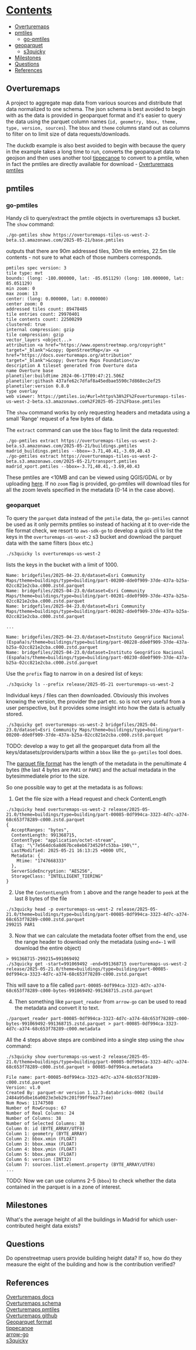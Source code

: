 # [Contents](#Contents)
- [Overturemaps](#overturemaps)
- [pmtiles](#pmtiles)
  - [go-pmtiles](#go-pmtiles)
- [geoparquet](#geoparquet)
  - [s3quicky](s3quicky)
- [Milestones](#milestones)
- [Questions](#questions)
- [References](#references)

## Overturemaps

A project to aggregate map data from various sources and distribute that data normalized to one schema. The json schema is best avoided to begin with as the data is provided in geoparquet format and it's easier to query the data using the parquet column names (`id, geometry, bbox, theme, type, version, sources`). The `bbox` and `theme` columns stand out as columns to filter on to limit size of data requests/downloads.   

The duckdb example is also best avoided to begin with because the query in the example takes a long time to run, converts the geoparquet data to geojson and then uses another tool [tippecanoe](#references) to convert to a pmtile, when in fact the pmtiles are directly available for download - [Overturemaps pmtiles](#references)

## pmtiles

### go-pmtiles

Handy cli to query/extract the pmtile objects in overturemaps s3 bucket. The `show` command:  

`./go-pmtiles show https://overturemaps-tiles-us-west-2-beta.s3.amazonaws.com/2025-05-21/base.pmtiles`

outputs that there are 90m addressed tiles, 30m tile entries, 22.5m tile contents - not sure to what each of those numbers corresponds. 

```
pmtiles spec version: 3    
tile type: mvt
bounds: (long: -180.000000, lat: -85.051129) (long: 180.000000, lat: 85.051129)
min zoom: 0
max zoom: 13
center: (long: 0.000000, lat: 0.000000)
center zoom: 0
addressed tiles count: 89478485
tile entries count: 29970401
tile contents count: 22500299
clustered: true
internal compression: gzip
tile compression: gzip
vector_layers <object...>
attribution <a href="https://www.openstreetmap.org/copyright" target="_blank">&copy; OpenStreetMap</a> <a href="https://docs.overturemaps.org/attribution" target="_blank">&copy; Overture Maps Foundation</a>
description A tileset generated from Overture data
name Overture base
planetiler:buildtime 2024-06-17T09:47:21.506Z
planetiler:githash 437afe62c7dfaf8a45edbae5590c7d868ec2ef25
planetiler:version 0.8.0
type overlay
web viewer: https://pmtiles.io/#url=https%3A%2F%2Foverturemaps-tiles-us-west-2-beta.s3.amazonaws.com%2F2025-05-21%2Fbase.pmtiles
```
The `show` command works by only requesting headers and metadata using a small 'Range' request of a few bytes of data.  

The `extract` command can use the `bbox` flag to limit the data requested:

```
./go-pmtiles extract https://overturemaps-tiles-us-west-2-beta.s3.amazonaws.com/2025-05-21/buildings.pmtiles madrid_buildings.pmtiles --bbox=-3.71,40.41,-3.69,40.43
./go-pmtiles extract https://overturemaps-tiles-us-west-2-beta.s3.amazonaws.com/2025-05-21/transport.pmtiles madrid_xport.pmtiles --bbox=-3.71,40.41,-3.69,40.43
```
These pmtiles are <10MB and can be viewed using QGIS/GDAL or by uploading [here](https://pmtiles.io). If no `zoom` flag is provided, go-pmtiles will download tiles for all the zoom levels specified in the metadata (0-14 in the case above). 

### geoparquet

To query the `parquet` data instead of the `pmtile` data, the `go-pmtiles` cannot be used as it only permits pmtiles so instead of hacking at it to over-ride the file format check, we resort to `aws-sdk-go` to develop a quick cli to list the keys in the `overturemaps-us-west-2` s3 bucket and download the parquet data with the same filters (`bbox` etc.)

```
./s3quicky ls overturemaps-us-west-2
```
lists the keys in the bucket with a limit of 1000.

```
Name: bridgefiles/2025-04-23.0/dataset=Esri Community Maps/theme=buildings/type=building/part-00200-dde0f909-37de-437a-b25a-02cc821e2cba.c000.zstd.parquet             
Name: bridgefiles/2025-04-23.0/dataset=Esri Community Maps/theme=buildings/type=building/part-00201-dde0f909-37de-437a-b25a-02cc821e2cba.c000.zstd.parquet             
Name: bridgefiles/2025-04-23.0/dataset=Esri Community Maps/theme=buildings/type=building/part-00202-dde0f909-37de-437a-b25a-02cc821e2cba.c000.zstd.parquet

...

Name: bridgefiles/2025-04-23.0/dataset=Instituto Geográfico Nacional (España)s/theme=buildings/type=building/part-00228-dde0f909-37de-437a-b25a-02cc821e2cba.c000.zstd.parquet
Name: bridgefiles/2025-04-23.0/dataset=Instituto Geográfico Nacional (España)s/theme=buildings/type=building/part-00230-dde0f909-37de-437a-b25a-02cc821e2cba.c000.zstd.parquet
```

Use the `prefix` flag to narrow in on a desired list of keys:

```
./s3quicky ls --prefix release/2025-05-21 overturemaps-us-west-2
```

Individual keys / files can then downloaded. Obviously this involves knowing the version, the provider the part etc. so is not very useful from a user perspective, but it provides some insight into how the data is actually stored.

```
./s3quicky get overturemaps-us-west-2 bridgefiles/2025-04-23.0/dataset=Esri Community Maps/theme=buildings/type=building/part-00200-dde0f909-37de-437a-b25a-02cc821e2cba.c000.zstd.parquet             
```

TODO: develop a way to get all the geoparquet data from all the keys/datasets/providers/parts within a `bbox` like the `go-pmtiles` tool does.

The [parquet file format](https://parquet.apache.org/docs/file-format/) has the length of the metadata in the penultimate 4 bytes (the last 4 bytes are `PAR1` or `PARE`) and the actual metadata in the bytesimmediatele prior to the size.

So one possible way to get at the metadata is as follows:
1. Get the file size with a Head request and check ContentLength
```
./s3quicky head overturemaps-us-west-2 release/2025-05-21.0/theme=buildings/type=building/part-00085-0df994ca-3323-4d7c-a374-68c653f78289-c000.zstd.parquet 
{
  AcceptRanges: "bytes",
  ContentLength: 991368715,
  ContentType: "application/octet-stream",
  ETag: "\"7e564dc6a8d67bce8eb6734529fc53ba-190\"",
  LastModified: 2025-05-21 16:13:25 +0000 UTC,
  Metadata: {
    Mtime: "1747668333"
  },
  ServerSideEncryption: "AES256",
  StorageClass: "INTELLIGENT_TIERING"
} 
```
2. Use the `ContentLength` from `1` above and the range header to `peek` at the last 8 bytes of the file 
```
./s3quicky head -p overturemaps-us-west-2 release/2025-05-21.0/theme=buildings/type=building/part-00085-0df994ca-3323-4d7c-a374-68c653f78289-c000.zstd.parquet
299215 PAR1
```
3. Now that we can calculate the metadata footer offset from the end, use the range header to download only the metadata (using `end=-1` will download the entire object)

```
> 991368715-299215=991069492
./s3quicky get -start=991069492 -end=991368715 overturemaps-us-west-2 release/2025-05-21.0/theme=buildings/type=building/part-00085-0df994ca-3323-4d7c-a374-68c653f78289-c000.zstd.parquet
```
This will save to a file called `part-00085-0df994ca-3323-4d7c-a374-68c653f78289-c000-bytes-991069492-991368715.zstd.parquet`

4. Then something like `parquet_reader` from `arrow-go` can be used to read the metadata and convert it to text.

```
./parquet_reader part-00085-0df994ca-3323-4d7c-a374-68c653f78289-c000-bytes-991069492-991368715.zstd.parquet > part-00085-0df994ca-3323-4d7c-a374-68c653f78289-c000.metadata

```

All the 4 steps above steps are combined into a single step using the `show` command:

```
./s3quicky show overturemaps-us-west-2 release/2025-05-21.0/theme=buildings/type=building/part-00085-0df994ca-3323-4d7c-a374-68c653f78289-c000.zstd.parquet > 00085-0df994ca.metadata

File name: part-00085-0df994ca-3323-4d7c-a374-68c653f78289-c000.zstd.parquet
Version: v1.0
Created By: parquet-mr version 1.12.3-databricks-0002 (build 2484a95dbe16a0023e3eb29c201f99ff9ea771ee)
Num Rows: 11747508
Number of RowGroups: 67
Number of Real Columns: 24
Number of Columns: 38
Number of Selected Columns: 38
Column 0: id (BYTE_ARRAY/UTF8)
Column 1: geometry (BYTE_ARRAY)
Column 2: bbox.xmin (FLOAT)
Column 3: bbox.xmax (FLOAT)
Column 4: bbox.ymin (FLOAT)
Column 5: bbox.ymax (FLOAT)
Column 6: version (INT32)
Column 7: sources.list.element.property (BYTE_ARRAY/UTF8)
...

```
TODO: Now we can use columns 2-5 (`bbox`) to check whether the data contained in the parquet is in a zone of interest.

## Milestones

What's the average height of all the buildings in Madrid for which user-contributed height data exists?

## Questions

Do openstreetmap users provide building height data? If so, how do they measure the eight of the building and how is the contribution verified?

## References

[Overturemaps docs](https://docs.overturemaps.org/getting-data/)  
[Overturemaps schema](https://docs.overturemaps.org/schema/)  
[Overturemaps pmtiles](https://docs.overturemaps.org/examples/overture-tiles/#13/47.6/-122.33/0/45)  
[Overturemaps github](https://github.com/OvertureMaps/data)  
[Geoparquet format](https://guide.cloudnativegeo.org/geoparquet/)  
[tippecanoe](https://github.com/felt/tippecanoe)  
[arrow-go](https://gitub.com/apache/arrow-go)  
[s3quicky](https://github.com/b00m-in/s3quicky)  